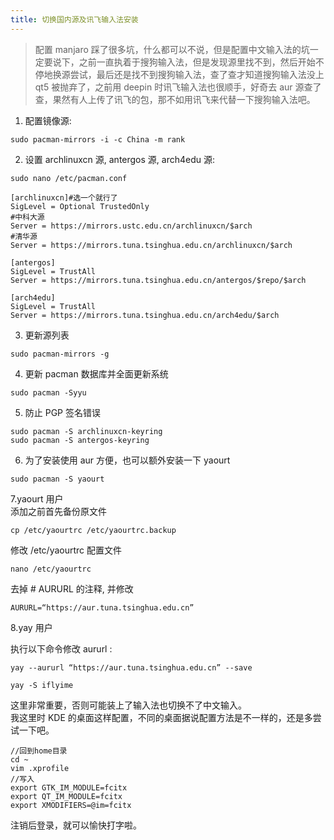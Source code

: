 ```yaml
---
title: 切换国内源及讯飞输入法安装
---
```


> 配置 manjaro 踩了很多坑，什么都可以不说，但是配置中文输入法的坑一定要说下，之前一直执着于搜狗输入法，但是发现源里找不到，然后开始不停地换源尝试，最后还是找不到搜狗输入法，查了查才知道搜狗输入法没上 qt5 被抛弃了，之前用 deepin 时讯飞输入法也很顺手，好奇去 aur 源查了查，果然有人上传了讯飞的包，那不如用讯飞来代替一下搜狗输入法吧。

1. 配置镜像源:

```
sudo pacman-mirrors -i -c China -m rank

```

2. 设置 archlinuxcn 源, antergos 源, arch4edu 源:

```
sudo nano /etc/pacman.conf

```

```
[archlinuxcn]#选一个就行了
SigLevel = Optional TrustedOnly
#中科大源
Server = https://mirrors.ustc.edu.cn/archlinuxcn/$arch
#清华源
Server = https://mirrors.tuna.tsinghua.edu.cn/archlinuxcn/$arch

[antergos]
SigLevel = TrustAll
Server = https://mirrors.tuna.tsinghua.edu.cn/antergos/$repo/$arch

[arch4edu]
SigLevel = TrustAll
Server = https://mirrors.tuna.tsinghua.edu.cn/arch4edu/$arch

```

3. 更新源列表

```
sudo pacman-mirrors -g

```

4. 更新 pacman 数据库并全面更新系统

```
sudo pacman -Syyu

```

5. 防止 PGP 签名错误

```
sudo pacman -S archlinuxcn-keyring
sudo pacman -S antergos-keyring

```

6. 为了安装使用 aur 方便，也可以额外安装一下 yaourt

```
sudo pacman -S yaourt

```

7.yaourt 用户  
添加之前首先备份原文件

```
cp /etc/yaourtrc /etc/yaourtrc.backup

```

修改 /etc/yaourtrc 配置文件

```
nano /etc/yaourtrc

```

去掉 # AURURL 的注释, 并修改

```
AURURL=“https://aur.tuna.tsinghua.edu.cn”

```

8.yay 用户

执行以下命令修改 aururl :

```
yay --aururl “https://aur.tuna.tsinghua.edu.cn” --save

```

```
yay -S iflyime

```

这里非常重要，否则可能装上了输入法也切换不了中文输入。  
我这里时 KDE 的桌面这样配置，不同的桌面据说配置方法是不一样的，还是多尝试一下吧。

```
//回到home目录
cd ~
vim .xprofile
//写入
export GTK_IM_MODULE=fcitx  
export QT_IM_MODULE=fcitx 
export XMODIFIERS=@im=fcitx

```

注销后登录，就可以愉快打字啦。

